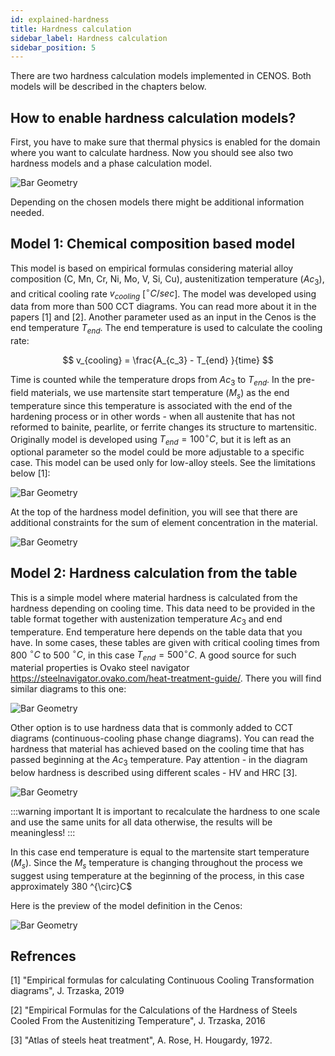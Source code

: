 ```yaml
---
id: explained-hardness
title: Hardness calculation
sidebar_label: Hardness calculation
sidebar_position: 5
---
```


There are two hardness calculation models implemented in CENOS. Both models will be described in the chapters below.

## How to enable hardness calculation models?

First, you have to make sure that thermal physics is enabled for the domain where you want to calculate hardness. Now you should see also two hardness models and a phase calculation model. 

<p align="center">

![Bar Geometry](assets/hardness/enable-hardness.png)

</p>

Depending on the chosen models there might be additional information needed.

## Model 1: Chemical composition based model
This model is based on empirical formulas considering material alloy composition (C, Mn, Cr, Ni, Mo, V, Si, Cu), austenitization temperature ($Ac_{3}$), and critical cooling rate $v_{cooling}$ [$^{\circ}C/sec$]. The model was developed using data from more than 500 CCT diagrams. You can read more about it in the papers [1] and [2].
Another parameter used as an input in the Cenos is the end temperature $T_{end}$. The end temperature is used to calculate the cooling rate:

$$
v_{cooling} = \frac{A_{c_3} - T_{end} }{time} 
$$

Time is counted while the temperature drops from $Ac_{3}$ to $T_{end}$.
In the pre-field materials, we use martensite start temperature ($M_s$) as the end temperature since this temperature is associated with the end of the hardening process or in other words - when all austenite that has not reformed to bainite, pearlite, or ferrite changes its structure to martensitic. Originally model is developed using $T_{end}=100 ^{\circ} C$, but it is left as an optional parameter so the model could be more adjustable to a specific case.
This model can be used only for low-alloy steels. See the limitations below [1]:

<p align="center">

![Bar Geometry](assets/hardness/Hardness-module-constraints.png)

</p>

At the top of the hardness model definition, you will see that there are additional constraints for the sum of element concentration in the material.

<p align="center">

![Bar Geometry](assets/hardness/chemical-hardness.png)

</p>


## Model 2: Hardness calculation from the table
This is a simple model where material hardness is calculated from the hardness depending on cooling time. This data need to be provided in the table format together with austenization temperature $Ac_{3}$ and end temperature. End temperature here depends on the table data that you have. In some cases, these tables are given with critical cooling times from 800 $^{\circ} C$ to 500 $^{\circ} C$, in this case $T_{end} = 500 ^{\circ}C$. A good source for such material properties is Ovako steel navigator https://steelnavigator.ovako.com/heat-treatment-guide/. There you will find similar diagrams to this one:

<p align="center">

![Bar Geometry](assets/hardness/hardness-aisi1045.png)

</p>

Other option is to use hardness data that is commonly added to CCT diagrams (continuous-cooling phase change diagrams). You can read the hardness that material has achieved based on the cooling time that has passed beginning at the $Ac_{3}$ temperature. 
Pay attention - in the diagram below hardness is described using different scales - HV and HRC [3]. 
<p align="center">

![Bar Geometry](assets/hardness/CCT-hardness.png)

</p>

:::warning important
It is important to recalculate the hardness to one scale and use the same units for all data otherwise, the results will be meaningless!
:::

In this case end temperature is equal to the martensite start temperature ($M_s$). Since the $M_s$ temperature is changing  throughout  the process we suggest using temperature at the beginning of the process, in this case approximately 380 ^{\circ}C$

Here is the preview of the model definition in the Cenos:
<p align="center">

![Bar Geometry](assets/hardness/table-hardness.png)

</p>


## Refrences
[1] "Empirical formulas for calculating Continuous Cooling Transformation diagrams", J. Trzaska, 2019

[2] "Empirical Formulas for the Calculations of the Hardness of Steels Cooled From the Austenitizing Temperature", J. Trzaska, 2016

[3] "Atlas of steels heat treatment", A. Rose, H. Hougardy,  1972.